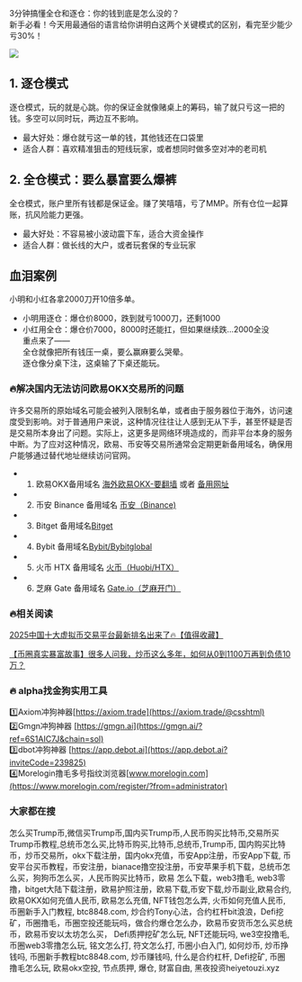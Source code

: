 3分钟搞懂全仓和逐仓：你的钱到底是怎么没的？  
新手必看！今天用最通俗的语言给你讲明白这两个关键模式的区别，看完至少能少亏30%！  

[![](https://307e939.webp.li/Gt8fGNIWMAAXKA1.jpeg)](https://btc8848.com/top-10-exchanges)  

## 1. 逐仓模式  
逐仓模式，玩的就是心跳。你的保证金就像赌桌上的筹码，输了就只亏这一把的钱。多空可以同时玩，两边互不影响。  
- 最大好处：爆仓就亏这一单的钱，其他钱还在口袋里  
- 适合人群：喜欢精准狙击的短线玩家，或者想同时做多空对冲的老司机  

## 2. 全仓模式：要么暴富要么爆裤  
全仓模式，账户里所有钱都是保证金。赚了笑嘻嘻，亏了MMP。所有仓位一起算账，抗风险能力更强。  
- 最大好处：不容易被小波动震下车，适合大资金操作  
- 适合人群：做长线的大户，或者玩套保的专业玩家  

## 血泪案例  
小明和小红各拿2000刀开10倍多单。  
- 小明用逐仓：爆仓价8000，跌到就亏1000刀，还剩1000  
- 小红用全仓：爆仓价7000，8000时还能扛，但如果继续跌...2000全没  
重点来了——  
全仓就像把所有钱压一桌，要么赢麻要么哭晕。  
逐仓像分桌下注，这桌输了下桌还能玩。  

### 🔥解决国内无法访问欧易OKX交易所的问题  
许多交易所的原始域名可能会被列入限制名单，或者由于服务器位于海外，访问速度受到影响。对于普通用户来说，这种情况往往让人感到无从下手，甚至怀疑是否是交易所本身出了问题。实际上，这更多是网络环境造成的，而非平台本身的服务中断。为了应对这种情况，欧易、币安等交易所通常会定期更新备用域名，确保用户能够通过替代地址继续访问官网。  

- 1. 欧易OKX备用域名 [海外欧易OKX-要翻墙](https://www.okx.com/zh-hans/join/74873351) 或者 [备用网址](https://www.chouyi.world/zh-hans/join/74873351)  
- 2. 币安 Binance 备用域名 [币安（Binance)](https://accounts.binance.com/zh-CN/register?ref=36457687)  
- 3. Bitget 备用域名[Bitget](https://www.bitget.com/zh-CN/referral/register?from=referral&clacCode=VRNEYUTR)  
- 4. Bybit 备用域名[Bybit/Bybitglobal](https://www.bybitglobal.com/zh-MY/invite/?ref=VMKORMM)  
- 5. 火币 HTX 备用域名 [火币（Huobi/HTX）](https://www.htx.com/invite/zh-cn/1f?invite_code=whf45223)  
- 6. 芝麻 Gate 备用域名 [Gate.io（芝麻开门）](https://www.gate.io/zh/signup?ref_type=103&ref=A1ERAQ)  

### 🔥相关阅读  
[2025中国十大虚拟币交易平台最新排名出来了🔥【值得收藏】](https://btc8848.com/top-10-exchanges/)  

[【币圈真实暴富故事】很多人问我，炒币这么多年，如何从0到1100万再到负债10万？](https://heiyetouzi.xyz/biquanstory001/)  

### 🔥 alpha找金狗实用工具  
1️⃣Axiom冲狗神器[https://axiom.trade](https://axiom.trade/@csshtml)  
2️⃣Gmgn冲狗神器 [https://gmgn.ai](https://gmgn.ai/?ref=6S1AIC7J&chain=sol)  
3️⃣dbot冲狗神器 [https://app.debot.ai](https://app.debot.ai?inviteCode=239825)  
4️⃣Morelogin撸毛多号指纹浏览器[www.morelogin.com](https://www.morelogin.com/register/?from=administrator)  

### 大家都在搜  
怎么买Trump币,微信买Trump币,国内买Trump币,人民币购买比特币,交易所买Trump币教程,总统币怎么买,比特币购买,比特币,总统币,Trump币, 国内购买比特币，炒币交易所，okx下载注册，国内okx充值，币安App注册，币安App下载, 币安平台买币教程，币安注册，bianace撸空投注册，币安苹果手机下载，总统币怎么买，狗狗币怎么买，人民币购买比特币，欧易 怎么下载，web3撸毛, web3零撸，bitget大陆下载注册，欧易护照注册，欧易下载,币安下载,炒币副业,欧易合约, 欧易OKX如何充值人民币, 欧易怎么充值, NFT钱包怎么弄, 火币如何充值人民币, 币圈新手入门教程, btc8848.com, 炒合约Tony心法，合约杠杆bit浪浪，Defi挖矿，币圈撸毛，币圈空投还能玩吗，做合约爆仓怎么办，欧易币安货币怎么买总统币，欧易币安以太坊怎么买， Defi质押挖矿怎么玩, NFT还能玩吗, we3空投撸毛, 币圈web3零撸怎么玩, 铭文怎么打, 符文怎么打, 币圈小白入门, 如何炒币, 炒币挣钱吗, 币圈新手教程btc8848.com, 炒币赚钱吗, 什么是合约杠杆, Defi挖矿, 币圈撸毛怎么玩, 欧易okx空投, 节点质押, 爆仓, 财富自由, 黑夜投资heiyetouzi.xyz